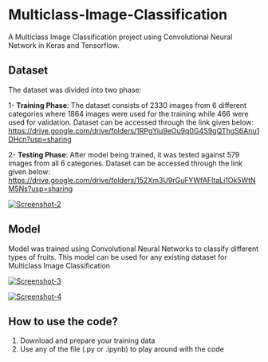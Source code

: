 # Multiclass-Image-Classification

A Multiclass Image Classification project using Convolutional Neural Network in Keras and Tensorflow.

## Dataset

The dataset was divided into two phase: <br>

1- <strong>Training Phase</strong>: The dataset consists of 2330 images from 6 different categories where 1864 images were used for the training while 466 were used for validation. Dataset can be accessed through the link given below:<br>
https://drive.google.com/drive/folders/1RPgYiu9eOu9q0G4S9gQThgS6Anu1DHcn?usp=sharing <br>

2- <strong>Testing Phase</strong>: After model being trained, it was tested against 579 images from all 6 categories. Dataset can be accessed through the link given below:<br>
https://drive.google.com/drive/folders/152Xm3U9rGuFYWfAFltaLi1Ok5WtNM5Ns?usp=sharing <br>

<a href="https://ibb.co/XLrGqxY"><img src="https://i.ibb.co/kBsPt2m/Screenshot-2.png" alt="Screenshot-2" border="0"></a><br />

## Model

Model was trained using Convolutional Neural Networks to classify different types of fruits. This model can be used for any existing dataset for Multiclass Image Classification

<a href="https://imgbb.com/"><img src="https://i.ibb.co/tDt4kNz/Screenshot-3.png" alt="Screenshot-3" border="0"></a>

<a href="https://imgbb.com/"><img src="https://i.ibb.co/VJrRGhW/Screenshot-4.png" alt="Screenshot-4" border="0"></a>

## How to use the code?

1. Download and prepare your training data
2. Use any of the file (.py or .ipynb) to play around with the code
